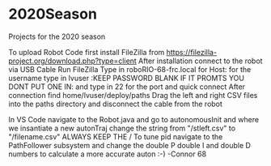 # 2020Season
Projects for the 2020 season


To upload Robot Code first install FileZilla from https://filezilla-project.org/download.php?type=client
After installation connect to the robot via USB Cable
Run FileZilla Type in roboRIO-68-frc.local for Host: for the username type in lvuser :KEEP PASSWORD BLANK IF IT PROMTS YOU DONT PUT ONE IN: and type in 22 for the port and quick connect
After connection find home/lvuser/deploy/paths
Drag the left and right CSV files into the paths directory and disconnect the cable from the robot

In VS Code navigate to the Robot.java and go to autonomousInit and where we insantiate a new autonTraj change the string from "/stleft.csv" to "/filename.csv" ALWAYS KEEP THE /
To tune pid navigate to the PathFollower subsystem and change the double P double I and double D numbers to calculate a more accurate auton :-)
-Connor 68
